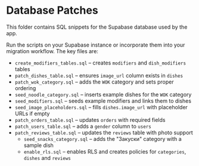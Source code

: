 # Database Patches

This folder contains SQL snippets for the Supabase database used by the app.

Run the scripts on your Supabase instance or incorporate them into your migration workflow. The key files are:

- `create_modifiers_tables.sql` – creates `modifiers` and `dish_modifiers` tables
- `patch_dishes_table.sql` – ensures `image_url` column exists in `dishes`
- `patch_wok_category.sql` – adds the `WOK` category and sets proper ordering
- `seed_noodle_category.sql` – inserts example dishes for the `WOK` category
- `seed_modifiers.sql` – seeds example modifiers and links them to dishes
- `seed_image_placeholders.sql` – fills `dishes.image_url` with placeholder URLs if empty
- `patch_orders_table.sql` – updates `orders` with required fields
- `patch_users_table.sql` – adds a `gender` column to `users`
- `patch_reviews_table.sql` – updates the `reviews` table with photo support
  - `seed_snacks_category.sql` – adds the "Закуски" category with a sample dish
  - `enable_rls.sql` – enables RLS and creates policies for `categories`, `dishes` and `reviews`
